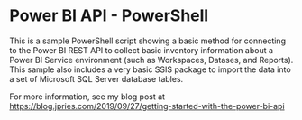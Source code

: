 # Power BI API - PowerShell
This is a sample PowerShell script showing a basic method for connecting to the Power BI REST API to collect basic inventory information about a Power BI Service environment (such as Workspaces, Datases, and Reports).  This sample also includes a very basic SSIS package to import the data into a set of Microsoft SQL Server database tables.

For more information, see my blog post at https://blog.jpries.com/2019/09/27/getting-started-with-the-power-bi-api

